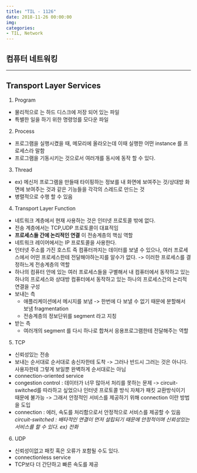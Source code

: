 ```yaml
---
title: "TIL - 1126"
date: 2018-11-26 00:00:00
img:
categories:
- TIL, Network
---
```


## 컴퓨터 네트워킹

----

## Transport Layer Services

1. Program
- 물리적으로 는 하드 디스크에 저장 되어 있는 파일
- 특별한 일을 하기 위한 명령엉를 모다운 파일

2. Process
- 프로그램을 실행시켰을 때, 메모리에 올라오는데 이때 실행한 어떤 instance 를 프로세스라 말함
- 프로그램을 기동시키는 것으로서 여러개를 동시에 동작 할 수 있다.

3. Thread
- ex) 메신저 프로그램을 만들때 타이핑하는 정보를 내 화면에 보여주는 것/상대방 화면에 보여주는 것과 같은 기능들을 각각의 스레드로 만드는 것
- 병렬적으로 수행 할 수 있음

4. Transport Layer Function
- 네트워크 계층에서 현재 사용하는 것은 인터넷 프로토콜 밖에 없다.
- 전송 계층에서는 TCP,UDP 프로토콜이 대표적임
- **프로세스들 간에 논리적인 연결** 이 전송계층의 핵심 역할
- 네트워크 레이어에서는 IP 프로토콜을 사용한다.
- 인터넷 주소를 가진 호스트 즉 컴퓨터까지는 데이터를 보낼 수 있으나, 여러 프로세스에서 어떤 프로세스한테 전달해야하는지를 알수가 없다. -> 이러한 프로세스를 결정하느게 전송계층의 역할
- 하나의 컴퓨터 안에 있는 여러 프로세스들을 구별해서 내 컴퓨터에서 동작하고 있는 하나의 프로세스와 상대방 컴퓨터에서 동작하고 있는 하나의 프로세스간의 논리적 연결을 구성
- 보내는 측
    - 애플리케이션에서 메시지를 보냄 -> 한번에 다 보낼 수 없기 때문에 분할해서 보냄 fragmentation
    - 전송계층의  정보단위를 segment 라고 지칭
- 받는 측
    - 여러개의 segment 를 다시 하나로 합쳐서 응용프로그램한테 전달해주는 역할

5. TCP
- 신뢰성있는 전송
- 보내는 순서대로 순서대로 송신자한테 도착 -> 그러나 반드시 그러는 것은 아니다. 사용자한테 그렇게 보일뿐 완벽하게 순서대로는 아님
- connection-oriented service
- congestion control : 데이터가 너무 많아서 처리를 못하는 문제 -> circuit-switched를 따라하고 싶었으나 인터넷 프로토콜 방식 자체가 패킷 교환방식이기 때문에 불가능 -> 그래서 안정적인 서비스를 제공하기 위해 connection 이란 방법을 도입
- connection : 에러, 속도를 처리함으로서 안정적으로 서비스를 제공할 수 있음 <br>
*circuit-switched : 배타적인 연결이 먼저 설립되기 때문에 안정적이며 신뢰성있는 서비스를 할 수 있다. ex) 전화*

6. UDP
- 신뢰성이없고 패킷 혹은 오류가 포함될 수도 있다.
- connectionless service
- TCP보다 더 간단하고 빠른 속도를 제공
